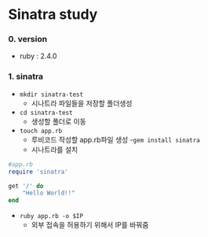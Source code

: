 # Sinatra study

### 0. version
- ruby : 2.4.0


### 1. sinatra
- `mkdir sinatra-test`
    - 시나트라 파일들을 저장할 폴더생성
- `cd sinatra-test`
    - 생성할 폴더로 이동
- `touch app.rb`
    - 루비코드 작성할 app.rb파일 생성
-`gem install sinatra`
    - 시나트라를 설치


```ruby
#app.rb
require 'sinatra'

get '/' do
    "Hello World!!"
end

```

- `ruby app.rb -o $IP`
    - 외부 접속을 허용하기 위해서 IP를 바꿔줌
